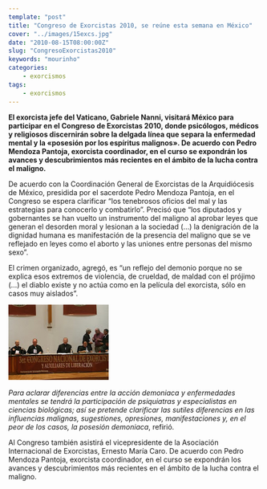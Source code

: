 ```yaml
---
template: "post"
title: "Congreso de Exorcistas 2010, se reúne esta semana en México"
cover: "../images/15excs.jpg"
date: "2010-08-15T08:00:00Z"
slug: "CongresoExorcistas2010"
keywords: "mourinho"
categories: 
    - exorcismos
tags:
    - exorcismos
---
```



**El exorcista jefe del Vaticano, Gabriele Nanni, visitará México para participar en el Congreso de Exorcistas 2010, donde psicólogos, médicos y religiosos discernirán sobre la delgada línea que separa la enfermedad mental y la «posesión por los espíritus malignos». De acuerdo con Pedro Mendoza Pantoja, exorcista coordinador, en el curso se expondrán los avances y descubrimientos más recientes en el ámbito de la lucha contra el maligno.**

De acuerdo con la Coordinación General de Exorcistas de la Arquidiócesis de México, presidida por el sacerdote Pedro Mendoza Pantoja, en el Congreso se espera clarificar “los tenebrosos oficios del mal y las estrategias para conocerlo y combatirlo”.
Precisó que “los diputados y gobernantes se han vuelto un instrumento del maligno al aprobar leyes que generan el desorden moral y lesionan a la sociedad (…) la denigración de la dignidad humana es manifestación de la presencia del maligno que se ve reflejado en leyes como el aborto y las uniones entre personas del mismo sexo”.

El crimen organizado, agregó, es “un reflejo del demonio porque no se explica esos extremos de violencia, de crueldad, de maldad con el prójimo (…) el diablo existe y no actúa como en la película del exorcista, sólo en casos muy aislados”.

![Exorcismo](../images/15excs.jpg)

*Para aclarar diferencias entre la acción demoniaca y enfermedades mentales se tendrá la participación de psiquiatras y especialistas en ciencias biológicas; así se pretende clarificar las sutiles diferencias en las influencias malignas, sugestiones, opresiones, manifestaciones y, en el peor de los casos, la posesión demoniaca*, refirió.


Al Congreso también asistirá el vicepresidente de la Asociación Internacional de Exorcistas, Ernesto María Caro. De acuerdo con Pedro Mendoza Pantoja, exorcista coordinador, en el curso se expondrán los avances y descubrimientos más recientes en el ámbito de la lucha contra el maligno.

